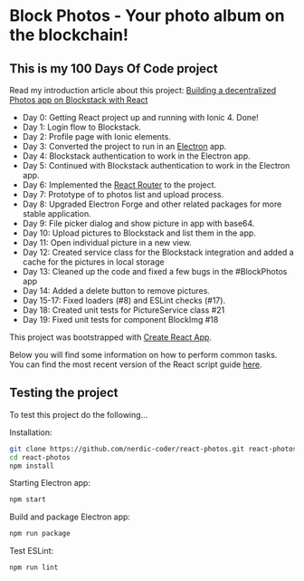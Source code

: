 # Block Photos - Your photo album on the blockchain!

## This is my 100 Days Of Code project

Read my introduction article about this project: [Building a decentralized Photos app on Blockstack with React](https://nerdic-coder.com/2018/06/22/building-a-decentralized-photos-app-on-blockstack-with-react/)

- Day 0: Getting React project up and running with Ionic 4. Done!
- Day 1: Login flow to Blockstack.
- Day 2: Profile page with Ionic elements.
- Day 3: Converted the project to run in an [Electron](https://electronjs.org/) app.
- Day 4: Blockstack authentication to work in the Electron app.
- Day 5: Continued with Blockstack authentication to work in the Electron app.
- Day 6: Implemented the [React Router](https://reacttraining.com/react-router/) to the project.
- Day 7: Prototype of to photos list and upload process.
- Day 8: Upgraded Electron Forge and other related packages for more stable application.
- Day 9: File picker dialog and show picture in app with base64.
- Day 10: Upload pictures to Blockstack and list them in the app.
- Day 11: Open individual picture in a new view.
- Day 12: Created service class for the Blockstack integration and added a cache for the pictures in local storage
- Day 13: Cleaned up the code and fixed a few bugs in the #BlockPhotos app
- Day 14: Added a delete button to remove pictures.
- Day 15-17: Fixed loaders (#8) and ESLint checks (#17).
- Day 18: Created unit tests for PictureService class #21
- Day 19: Fixed unit tests for component BlockImg #18

This project was bootstrapped with [Create React App](https://github.com/facebookincubator/create-react-app).

Below you will find some information on how to perform common tasks.<br>
You can find the most recent version of the React script guide [here](https://github.com/facebookincubator/create-react-app/blob/master/packages/react-scripts/template/README.md).

## Testing the project

To test this project do the following...

Installation:
```bash
git clone https://github.com/nerdic-coder/react-photos.git react-photos
cd react-photos
npm install
```

Starting Electron app:
```bash
npm start
```

Build and package Electron app:
```bash
npm run package
```

Test ESLint:
```bash
npm run lint
```
